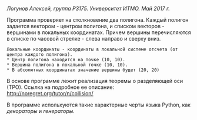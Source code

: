 _Логунов Алексей, группа Р3175.
Университет ИТМО.
Май 2017 г._

Программа проверяет на столкновение два полигона.
Каждый полигон задается вектором - центром полигона, и списком векторов - вершинами в локальных координатах. 
Причем вершины перечисляются в списке по часовой стрелке - слева направо и сверху вниз.

    Локальные координаты - координаты в локальной системе отсчета (от центра каждого полигона).  
    * Центр полигона находится на точке (10, 10).
    * Вершина полигона в локальной точке (10, 10).
    * В абсолютных координатах значение вершины будет (20, 20)

В основе программе лежит реализация теоремы о разделяющей оси (ТРО).
Ссылка на подробное ее описание: <http://noregret.org/tutor/n/collision/>

В программе испольхуются такие характерные черты языка Python, как _декораторы_ и _генераторы_.
